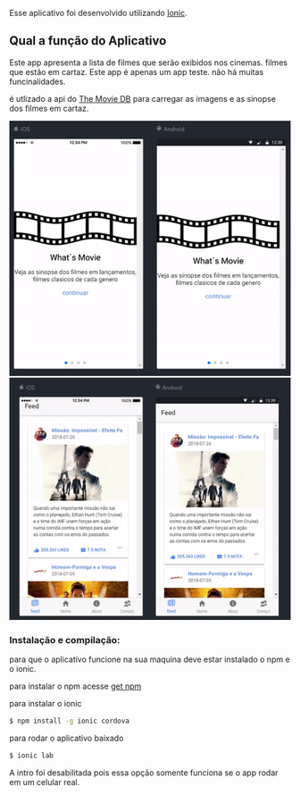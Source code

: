 Esse aplicativo foi desenvolvido utilizando [Ionic](http://ionicframework.com/docs/).

## Qual a função do Aplicativo

Este app apresenta a lista de filmes que serão exibidos nos cinemas. filmes que estão em cartaz.
Este app é apenas um app teste. não há muitas funcinalidades.

é utlizado a api do [The Movie DB](https://www.themoviedb.org/?language=pt-BR) para carregar as imagens e as sinopse dos filmes em cartaz.

![Tela de Intro](https://github.com/carloscacho/appTest/blob/master/resources/gifs/intro.gif?raw=true)
![Tela do App, com lista de filmes](https://github.com/carloscacho/appTest/blob/master/resources/gifs/appgif.gif?raw=true)

### Instalação e compilação:

para que o aplicativo funcione na sua maquina deve estar instalado o npm e o ionic.

para instalar o npm acesse [get npm](https://www.npmjs.com/get-npm)

para instalar o ionic 

```bash
$ npm install -g ionic cordova
```

para rodar o aplicativo baixado

```bash
$ ionic lab
```

A intro foi desabilitada pois essa opção somente funciona se o app rodar em um celular real.

